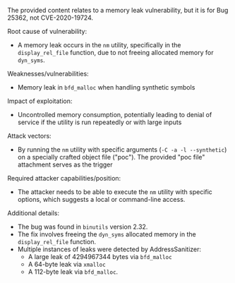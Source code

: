 The provided content relates to a memory leak vulnerability, but it is for Bug 25362, not CVE-2020-19724.

Root cause of vulnerability:
- A memory leak occurs in the `nm` utility, specifically in the `display_rel_file` function, due to not freeing allocated memory for `dyn_syms`.

Weaknesses/vulnerabilities:
- Memory leak in `bfd_malloc` when handling synthetic symbols

Impact of exploitation:
- Uncontrolled memory consumption, potentially leading to denial of service if the utility is run repeatedly or with large inputs

Attack vectors:
- By running the `nm` utility with specific arguments (`-C -a -l --synthetic`) on a specially crafted object file ("poc"). The provided "poc file" attachment serves as the trigger

Required attacker capabilities/position:
- The attacker needs to be able to execute the `nm` utility with specific options, which suggests a local or command-line access.

Additional details:
- The bug was found in `binutils` version 2.32.
- The fix involves freeing the `dyn_syms` allocated memory in the `display_rel_file` function.
- Multiple instances of leaks were detected by AddressSanitizer:
    - A large leak of 4294967344 bytes via `bfd_malloc`
    - A 64-byte leak via `xmalloc`
    - A 112-byte leak via `bfd_malloc`.